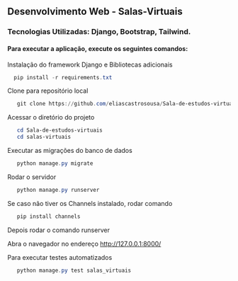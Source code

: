 ## Desenvolvimento Web - Salas-Virtuais
### Tecnologias Utilizadas: Django, Bootstrap, Tailwind.

#### Para executar a aplicação, execute os seguintes comandos:

Instalação do framework Django e Bibliotecas adicionais
~~~powershell
  pip install -r requirements.txt
~~~

Clone para repositório local
~~~powershell
   git clone https://github.com/eliascastrosousa/Sala-de-estudos-virtuais
~~~


Acessar o diretório do projeto<br>
~~~powershell
   cd Sala-de-estudos-virtuais
   cd salas-virtuais
~~~

Executar as migrações do banco de dados
~~~powershell
   python manage.py migrate
~~~

Rodar o servidor
~~~powershell
   python manage.py runserver
~~~

Se caso não tiver os Channels instalado, rodar comando 
~~~powershell
   pip install channels
~~~

Depois rodar o comando runserver

Abra o navegador no endereço http://127.0.0.1:8000/

Para executar testes automatizados
~~~powershell
   python manage.py test salas_virtuais
~~~


